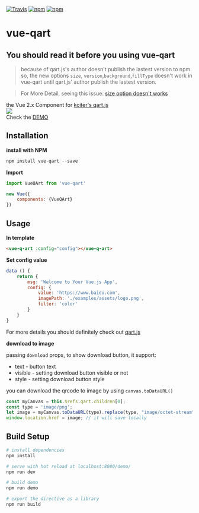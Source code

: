 [![Travis](https://img.shields.io/travis/superman66/vue-qart.svg?style=plastic)](https://travis-ci.org/superman66/vue-qart) [![npm](https://img.shields.io/npm/v/vue-qart.svg?style=plastic)](https://www.npmjs.com/package/vue-qart) [![npm](https://img.shields.io/npm/dt/vue-qart.svg?style=plastic)](https://www.npmjs.com/package/vue-qart)
# vue-qart
##  You should read it before you using vue-qart
>because of qart.js's author doesn't publish the lastest version to npm. so, the new options `size`, `version`,`background`,`fillType` doesn't work in vue-qart until qart.js' author publish the lastest version.

>For More Detail, seeing this issue: [size option doesn't works](https://github.com/kciter/qart.js/issues/20)

the Vue 2.x Component for [kciter's qart.js](https://github.com/kciter/qart.js)
<br>
<img src="demo/assets/qrcode.png"/>
<br>
Check the [DEMO](http://chenhuichao.com/vue-qart/demo/)
## Installation
**install with NPM**
```javascript
npm install vue-qart --save
```
**Import**
```javascript
import VueQArt from 'vue-qart'

new Vue({
    components: {VueQArt}
})
```
## Usage
**In template**

```html
<vue-q-art :config="config"></vue-q-art>
```
**Set config value**

```javascript
data () {
    return {
        msg: 'Welcome to Your Vue.js App',
        config: {
            value: 'https://www.baidu.com',
            imagePath: './examples/assets/logo.png',
            filter: 'color'
        }
    }
}
```

For more details you should definitely check out [qart.js](https://github.com/kciter/qart.js) 

**download to image**

passing `download` props, to show download button, it support: 
- text - button text
- visible - setting download button visible or not
- style - setting download button style


you can download the qrcode to image by using `canvas.toDataURL()`
```javascript
const myCanvas = this.$refs.qart.children[0];
const type = 'image/png';
let image = myCanvas.toDataURL(type).replace(type, "image/octet-stream");
window.location.href = image; // it will save locally
```

## Build Setup
```bash
# install dependencies
npm install

# serve with hot reload at localhost:8080/demo/
npm run dev

# build demo 
npm run demo

# export the directive as a library
npm run build
```
